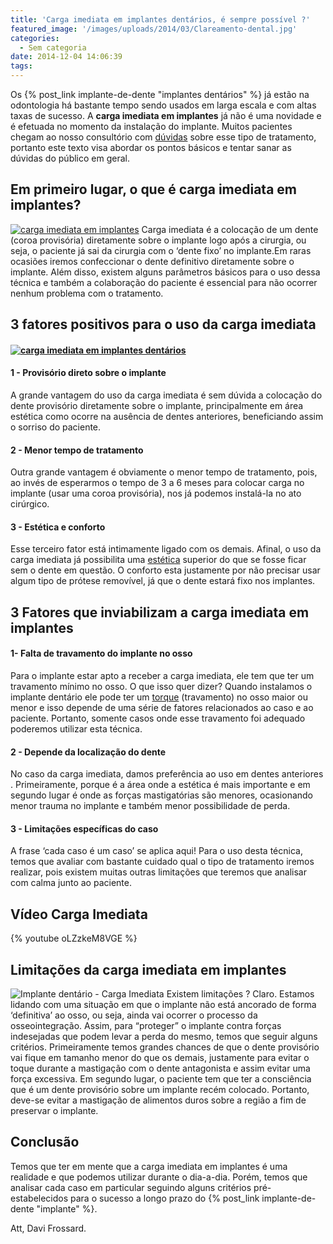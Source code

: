 ```yaml
---
title: 'Carga imediata em implantes dentários, é sempre possível ?'
featured_image: '/images/uploads/2014/03/Clareamento-dental.jpg'
categories:
  - Sem categoria
date: 2014-12-04 14:06:39
tags:
---
```


Os {% post_link implante-de-dente "implantes dentários" %} já estão na odontologia há bastante tempo sendo usados em larga escala e com altas taxas de sucesso. A **carga imediata em implantes** já não é uma novidade e é efetuada no momento da instalação do implante. Muitos pacientes chegam ao nosso consultório com [dúvidas](/tratamentos/implante-dental/) sobre esse tipo de tratamento, portanto este texto visa abordar os pontos básicos e tentar sanar as dúvidas do público em geral.

Em primeiro lugar, o que é carga imediata em implantes?
-------------------------------------------------------

[![carga imediata em implantes](/images/uploads/2013/07/Captura-de-tela-2013-07-28-às-11.41.30.png)](/images/uploads/2013/07/Captura-de-tela-2013-07-28-às-11.41.30.png) Carga imediata é a colocação de um dente (coroa provisória) diretamente sobre o implante logo após a cirurgia, ou seja, o paciente já sai da cirurgia com o ‘dente fixo’ no implante.Em raras ocasiões iremos confeccionar o dente definitivo diretamente sobre o implante. Além disso, existem alguns parâmetros básicos para o uso dessa técnica e também a colaboração do paciente é essencial para não ocorrer nenhum problema com o tratamento.

3 fatores positivos para o uso da carga imediata
------------------------------------------------

#### [![carga imediata em implantes dentários](/images/uploads/2014/03/day-clinic-boca.jpg)](/images/uploads/2014/03/day-clinic-boca.jpg)

#### 1 - Provisório direto sobre o implante

A grande vantagem do uso da carga imediata é sem dúvida a colocação do dente provisório diretamente sobre o implante, principalmente em área estética como ocorre na ausência de dentes anteriores, beneficiando assim o sorriso do paciente.

#### 2 - Menor tempo de tratamento

Outra grande vantagem é obviamente o menor tempo de tratamento, pois, ao invés de esperarmos o tempo de 3 a 6 meses para colocar carga no implante (usar uma coroa provisória), nos já podemos instalá-la no ato cirúrgico.

#### 3 - Estética e conforto

Esse terceiro fator está intimamente ligado com os demais. Afinal, o uso da carga imediata já possibilita uma [estética](/tratamentos/estetica-dos-dentes/ "Estética") superior do que se fosse ficar sem o dente em questão. O conforto esta justamente por não precisar usar algum tipo de prótese removível, já que o dente estará fixo nos implantes.

3 Fatores que inviabilizam a carga imediata em implantes
--------------------------------------------------------

#### 1- Falta de travamento do implante no osso

Para o implante estar apto a receber a carga imediata, ele tem que ter um travamento mínimo no osso. O que isso quer dizer? Quando instalamos o implante dentário ele pode ter um [torque](https://pt.wikipedia.org/wiki/Torque) (travamento) no osso maior ou menor e isso depende de uma série de fatores relacionados ao caso e ao paciente. Portanto, somente casos onde esse travamento foi adequado poderemos utilizar esta técnica.

#### 2 - Depende da localização do dente

No caso da carga imediata, damos preferência ao uso em dentes anteriores . Primeiramente, porque é a área onde a estética é mais importante e em segundo lugar é onde as forças mastigatórias são menores, ocasionando menor trauma no implante e também menor possibilidade de perda.

#### 3 - Limitações específicas do caso

A frase ‘cada caso é um caso’ se aplica aqui! Para o uso desta técnica, temos que avaliar com bastante cuidado qual o tipo de tratamento iremos realizar, pois existem muitas outras limitações que teremos que analisar com calma junto ao paciente.

Vídeo Carga Imediata
--------------------

{% youtube oLZzkeM8VGE %}

Limitações da carga imediata em implantes
-----------------------------------------

![Implante dentário - Carga Imediata](/images/uploads/2013/07/Captura-de-tela-2013-07-28-às-11.41.20.png) Existem limitações ? Claro. Estamos lidando com uma situação em que o implante não está ancorado de forma ‘definitiva’ ao osso, ou seja, ainda vai ocorrer o processo da osseointegração. Assim, para “proteger” o implante contra forças indesejadas que podem levar a perda do mesmo, temos que seguir alguns critérios. Primeiramente temos grandes chances de que o dente provisório vai fique em tamanho menor do que os demais, justamente para evitar o toque durante a mastigação com o dente antagonista e assim evitar uma força excessiva. Em segundo lugar, o paciente tem que ter a consciência que é um dente provisório sobre um implante recém colocado. Portanto, deve-se evitar a mastigação de alimentos duros sobre a região a fim de preservar o implante.

Conclusão
---------

Temos que ter em mente que a carga imediata em implantes é uma realidade e que podemos utilizar durante o dia-a-dia. Porém, temos que analisar cada caso em particular seguindo alguns critérios pré-estabelecidos para o sucesso a longo prazo do {% post_link implante-de-dente "implante" %}.

Att,
Davi Frossard.